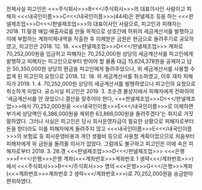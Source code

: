 전제사실
피고인은 <<<주식회사>>>B<<</주식회사>>>의 대표이사인 사람이고 피해자 <<<내국인이름>>>C<<</내국인이름>>>(44세)은 판넬제조 등을 하는 <<<판넬제조업>>>D<<</판넬제조업>>>의 대표이사인 사람으로, 피고인과 피해자는 2018. 11.말경 매입·매출자료를 만들 목적으로 상호간에 허위의 세금계산서를 발행하고 이에 부합하는 계좌이체내역을 작출한 후 이체받은 금원은 현금으로 돌려주기로 공모하였고, 피고인은 2018. 12. 18. <<<판넬제조업>>>D<<</판넬제조업>>> 계좌로 70,252,000원을 입금하고 피해자는 70,252,000원 상당의 세금계산서를 피고인에게 발행하고 피해자는 피고인으로부터 받아야 할 물품 대금 15,624,378원을 공제하고 남은 50,350,000원 상당의 현금을 피고인에게 돌려주었으나, 위 세금계산서를 사용할 수 없게 된 피고인의 요청으로 2018. 12. 18. 위 세금계산서를 취소하였고, 이후 재차 피해자가 2019. 1. 4. 70,252,000원 상당의 세금계산서를 발행하였으나 피고인의 요청으로 취소하게 되었다.
공소사실
피고인은 2019. 3. 초순경 불상지에서 피해자에게 전화하여 ‘세금계산서를 안 끊었으니 결산을 맞추어야 한다, <<<판넬제조업>>>D<<</판넬제조업>>>에서 70,252,000원을 <<<내국인이름>>>E<<</내국인이름>>>로 이체하면 부가세 상당액인 6,386,000원을 제외한 63,866,000원을 돌려주겠다'는 취지로 거짓말하였다.
그러나 사실은 피고인은 당시 회사운영자금이 필요한 상황으로 피해자로부터 돈을 받더라도 이를 피해자에게 돌려주지 않고 <<<내국인이름>>>E<<</내국인이름>>>의 보험료 등 회사운영비용과 개인 생활비 등으로 사용할 계획이었으므로 처음부터 피해자에게 위 금원을 돌려줄 의사가 없었다. 그럼에도 불구하고 피고인은 이에 속은 피해자로부터 2019. 3. 28.경 <<<판넬제조업>>>D<<</판넬제조업>>> <<<은행>>>F<<</은행>>>은행 계좌(<<<계좌번호>>>계좌번호 1 생략<<</계좌번호>>>)에서 <<<주식회사>>>B<<</주식회사>>> 명의 <<<은행>>>G<<</은행>>>계좌(<<<계좌번호>>>계좌번호 2 생략<<</계좌번호>>>)로 70,252,000원을 송금받아 편취하였다.